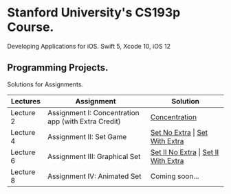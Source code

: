 # Stanford University's CS193p Course.
Developing Applications for iOS. Swift 5, Xcode 10, iOS 12

## Programming Projects. 
Solutions for Assignments.

|  Lectures |  Assignment                                               |  Solution       |      
| --------- | --------------------------------------------------------  | --------------- | 
| Lecture 2 | Assignment I: Concentration app (with Extra Credit)     | [Concentration](https://github.com/jgris/Stanford-CS193p-Solutions-Swift-5-Xcode10-iOS12/tree/master/Concentration) |
| Lecture 4 | Assignment II: Set Game | [Set No Extra](https://github.com/jgris/Stanford-CS193p-Solutions-Swift-5-Xcode10-iOS12/tree/master/Set) \| [Set With Extra](https://github.com/jgris/Stanford-CS193p-Solutions-Swift-5-Xcode10-iOS12/tree/master/Set%20Extra) |
| Lecture 6 | Assignment III: Graphical Set | [Set II No Extra](https://github.com/jgris/Stanford-CS193p-Solutions-Swift-5-Xcode10-iOS12/tree/master/Set%20II) \| [Set II With Extra](https://github.com/jgris/Stanford-CS193p-Solutions-Swift-5-Xcode10-iOS12/tree/master/Set%20II%20Extra)
| Lecture 8 | Assignment IV: Animated Set | Coming soon...
